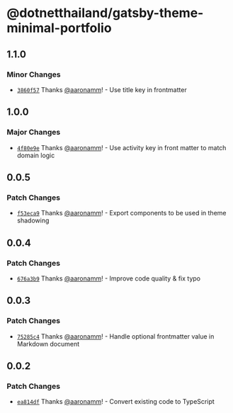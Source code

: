 # @dotnetthailand/gatsby-theme-minimal-portfolio

## 1.1.0

### Minor Changes

- [`3860f57`](https://github.com/dotnetthailand/minimal-portfolio/commit/3860f57b9e2781177d93932c4250e33c2b475998) Thanks [@aaronamm](https://github.com/aaronamm)! - Use title key in frontmatter

## 1.0.0

### Major Changes

- [`4f80e9e`](https://github.com/dotnetthailand/minimal-portfolio/commit/4f80e9ed59566b3bf39b4f4d66ce1d9b5785452f) Thanks [@aaronamm](https://github.com/aaronamm)! - Use activity key in front matter to match domain logic

## 0.0.5

### Patch Changes

- [`f53eca9`](https://github.com/dotnetthailand/minimal-portfolio/commit/f53eca99286dd2c5b3838088806a8a8382ad5e24) Thanks [@aaronamm](https://github.com/aaronamm)! - Export components to be used in theme shadowing

## 0.0.4

### Patch Changes

- [`676a3b9`](https://github.com/dotnetthailand/minimal-portfolio/commit/676a3b9919d91f05f6cea793e08d0833656a105c) Thanks [@aaronamm](https://github.com/aaronamm)! - Improve code quality & fix typo

## 0.0.3

### Patch Changes

- [`75285c4`](https://github.com/dotnetthailand/minimal-portfolio/commit/75285c44a9f8b9d60faf66cb29a1829a9363b97d) Thanks [@aaronamm](https://github.com/aaronamm)! - Handle optional frontmatter value in Markdown document

## 0.0.2

### Patch Changes

- [`ea814df`](https://github.com/dotnetthailand/minimal-portfolio/commit/ea814dfb563f7da784a2b03db80967ba11ae97ee) Thanks [@aaronamm](https://github.com/aaronamm)! - Convert existing code to TypeScript
